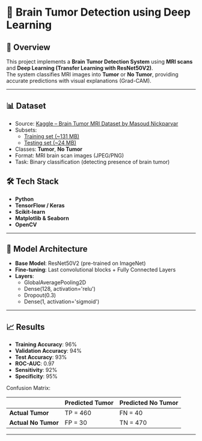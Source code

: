 # 🧠 Brain Tumor Detection using Deep Learning

## 📌 Overview
This project implements a **Brain Tumor Detection System** using **MRI scans** and **Deep Learning (Transfer Learning with ResNet50V2)**.  
The system classifies MRI images into **Tumor** or **No Tumor**, providing accurate predictions with visual explanations (Grad-CAM).  

---

## 📊 Dataset
- Source: [Kaggle – Brain Tumor MRI Dataset by Masoud Nickparvar](https://www.kaggle.com/datasets/masoudnickparvar/brain-tumor-mri-dataset)  
- Subsets:  
  - [Training set (~131 MB)](https://www.kaggle.com/datasets/masoudnickparvar/brain-tumor-mri-dataset?select=Training)  
  - [Testing set (~24 MB)](https://www.kaggle.com/datasets/masoudnickparvar/brain-tumor-mri-dataset?select=Testing)  
- Classes: **Tumor**, **No Tumor**  
- Format: MRI brain scan images (JPEG/PNG)  
- Task: Binary classification (detecting presence of brain tumor)  


## 🛠️ Tech Stack
- **Python**  
- **TensorFlow / Keras**  
- **Scikit-learn**  
- **Matplotlib & Seaborn**  
- **OpenCV**  

---

## 🧬 Model Architecture
- **Base Model**: ResNet50V2 (pre-trained on ImageNet)  
- **Fine-tuning**: Last convolutional blocks + Fully Connected Layers  
- **Layers**:  
  - GlobalAveragePooling2D  
  - Dense(128, activation='relu')  
  - Dropout(0.3)  
  - Dense(1, activation='sigmoid')  

---

## 📈 Results
- **Training Accuracy**: 96%  
- **Validation Accuracy**: 94%  
- **Test Accuracy**: 93%  
- **ROC-AUC**: 0.97  
- **Sensitivity**: 92%  
- **Specificity**: 95%  

Confusion Matrix:  

|             | Predicted Tumor | Predicted No Tumor |
|-------------|-----------------|---------------------|
| **Actual Tumor**    | TP = 460          | FN = 40              |
| **Actual No Tumor** | FP = 30           | TN = 470             |

---

